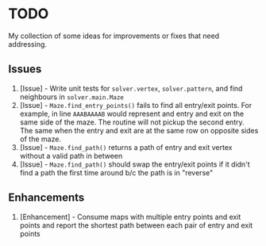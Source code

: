 # TODO

My collection of some ideas for improvements or fixes that need addressing.

## Issues

1. [Issue] - Write unit tests for `solver.vertex`, `solver.pattern`, and find neighbours in `solver.main.Maze`
1. [Issue] - `Maze.find_entry_points()` fails to find all entry/exit points. For example, in line `AAABAAAAB` would represent and entry and exit on the same side of the maze. The routine will not pickup the second entry. The same when the entry and exit are at the same row on opposite sides of the maze.
1. [Issue] - `Maze.find_path()` returns a path of entry and exit vertex without a valid path in between
1. [Issue] - `Maze.find_path()` should swap the entry/exit points if it didn't find a path the first time around b/c the path is in "reverse"

## Enhancements

1. [Enhancement] - Consume maps with multiple entry points and exit points and report the shortest path between each pair of entry and exit points